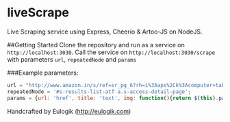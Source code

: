 # liveScrape
Live Scraping service using Express, Cheerio &amp; Artoo-JS on NodeJS.

##Getting Started
Clone the repository and run as a service on `http://localhost:3030`.
Call the service on `http://localhost:3030/scrape` with parameters `url`, `repeatedNode` and `params`

###Example parameters:
```javascript
url = "http://www.amazon.in/s/ref=sr_pg_6?rh=i%3Aaps%2Ck%3Acomputer+table&page=6&keywords=computer+table&ie=UTF8&qid=1459248975&spIA=B015W1X4A4,B015W1X45E,B01683PX36,B01683PK8Y,B019A5PKWS,B01683PPTS,B01D1N852W,B0198NC5DO&lo=apparel";
repeatedNode = '#s-results-list-atf a.s-access-detail-page';
params = {url: 'href', title: 'text', img: function(){return $(this).parent().parent().parent().find('img.s-access-image').attr('src')}, category: function(){return $(this).parent().parent().find('a.a-size-small>span.a-text-bold').text().slice(0, -1);}};
```

Handcrafted by Eulogik (http://eulogik.com)
